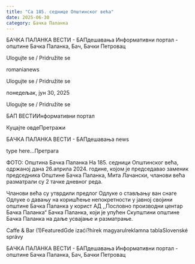 ```yaml
---
title: "Са 185. седнице Општинског већа"
date: 2025-06-30
category: Бачка Паланка
---
```


БАЧКА ПАЛАНКА ВЕСТИ - БАПдешавања Информативни портал - општине Бачка Паланка, Бач, Бачки Петровац

Ulogujte se / Pridružite se

romanianews

Ulogujte se / Pridružite se

понедељак, јун 30, 2025

Ulogujte se / Pridružite se

БАП ВЕСТИИнформативни портал

Куцајте овдеПретражи

БАЧКА ПАЛАНКА ВЕСТИ - БАПдешавања news

type here...Претрага

ФОТО: Општина Бачка Паланка
            На 185. седници Општинског већа, одржаној дана 26.априла 2024. године, којом је председавао заменик председника Општине Бачка Паланка, Мита Лачански, чланови већа разматрали су 2 тачке дневног реда.

Чланови већа су утврдили предлог Одлуке о стављању ван снаге Одлуке о давању на коришћење непокретности у јавној својини општине Бачка Паланка у корист АД ,,Пословно производни центар Бачка Паланка“ Бачка Паланка, који је упућен Скупштини општине Бачка Паланка на даље усвајање и разматрање.

Caffe & Bar (1)FeaturedGde izaći?hírek magyarulreklamna tablaSlovenské správy

БАЧКА ПАЛАНКА ВЕСТИ - БАПдешавања Информативни портал - општине Бачка Паланка, Бач, Бачки Петровац
